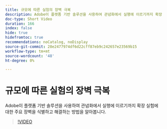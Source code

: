 ```yaml
---
title: 규모에 따른 실험의 장벽 극복
description: Adobe이 플랫폼 기반 솔루션을 사용하여 관념화에서 실행에 이르기까지 확장 실험에 대한 주요 장벽을 식별하고 해결하는 방법을 알아봅니다.
doc-type: Short Video
duration: 166
index: false
hide: true
hidefromtoc: true
recommendations: noCatalog, noDisplay
source-git-commit: 28e2477974df6d22cff87eb9c242657e23569b15
workflow-type: tm+mt
source-wordcount: '48'
ht-degree: 0%

---
```



# 규모에 따른 실험의 장벽 극복

Adobe이 플랫폼 기반 솔루션을 사용하여 관념화에서 실행에 이르기까지 확장 실험에 대한 주요 장벽을 식별하고 해결하는 방법을 알아봅니다.

<!-- 62_S531_3442531_165_overcoming-barriers-to-experimentation-at-scale -->
>[!VIDEO](https://video.tv.adobe.com/v/3460382/?learn=on&enablevpops=true&captions=kor)
